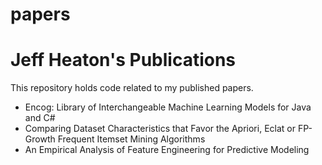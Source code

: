 # papers
Jeff Heaton's Publications
==========================

This repository holds code related to my published papers.  

* Encog: Library of Interchangeable Machine Learning Models for Java and C#
* Comparing Dataset Characteristics that Favor the Apriori, Eclat or FP-Growth Frequent Itemset Mining Algorithms
* An Empirical Analysis of Feature Engineering for Predictive Modeling
